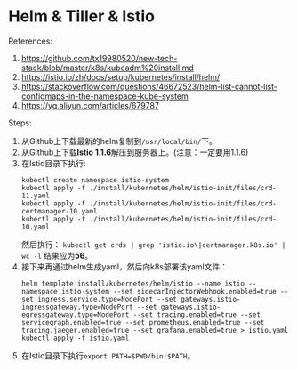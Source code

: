 # Helm & Tiller & Istio

References:

1. https://github.com/tx19980520/new-tech-stack/blob/master/k8s/kubeadm%20install.md
2. https://istio.io/zh/docs/setup/kubernetes/install/helm/
3. https://stackoverflow.com/questions/46672523/helm-list-cannot-list-configmaps-in-the-namespace-kube-system
4. https://yq.aliyun.com/articles/679787

Steps:

1. 从Github上下载最新的helm复制到`/usr/local/bin/`下。
2. 从Github上下载**Istio 1.1.6**解压到服务器上。(注意：一定要用1.1.6)
3. 在Istio目录下执行:
	```
   kubectl create namespace istio-system
   kubectl apply -f ./install/kubernetes/helm/istio-init/files/crd-11.yaml
   kubectl apply -f ./install/kubernetes/helm/istio-init/files/crd-certmanager-10.yaml
   kubectl apply -f ./install/kubernetes/helm/istio-init/files/crd-10.yaml
   ```
   然后执行：
   `kubectl get crds | grep 'istio.io\|certmanager.k8s.io' | wc -l`
   结果应为**56**。
4. 接下来再通过helm生成yaml，然后向k8s部署该yaml文件：
   ```
   helm template install/kubernetes/helm/istio --name istio --namespace istio-system --set sidecarInjectorWebhook.enabled=true --set ingress.service.type=NodePort --set gateways.istio-ingressgateway.type=NodePort --set gateways.istio-egressgateway.type=NodePort --set tracing.enabled=true --set servicegraph.enabled=true --set prometheus.enabled=true --set tracing.jaeger.enabled=true --set grafana.enabled=true > istio.yaml
   kubectl apply -f istio.yaml
   ```
5. 在Istio目录下执行`export PATH=$PWD/bin:$PATH`。
